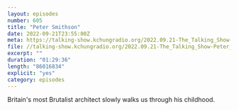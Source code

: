 ```yaml
---
layout: episodes
number: 605
title: "Peter Smithson"
date: 2022-09-21T23:55:00Z
meta: https://talking-show.kchungradio.org/2022.09.21-The_Talking_Show-Peter_Smithson.mp3
file: //talking-show.kchungradio.org/2022.09.21-The_Talking_Show-Peter_Smithson.mp3
excerpt: ""
duration: "01:29:36"
length: "86016834"
explicit: "yes"
category: episodes
---
```

Britain's most Brutalist architect slowly walks us through his childhood.
